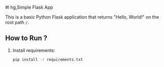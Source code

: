 #l hg,Simple Flask App

This is a basic Python Flask application that returns "Hello, World!" on the root path `/`.

## How to Run ?

1. Install requirements:
   ```bash
   pip install -r requirements.txt

